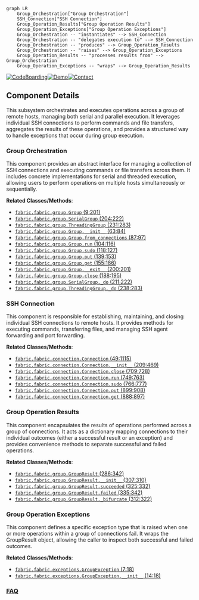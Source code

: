 ```mermaid
graph LR
    Group_Orchestration["Group Orchestration"]
    SSH_Connection["SSH Connection"]
    Group_Operation_Results["Group Operation Results"]
    Group_Operation_Exceptions["Group Operation Exceptions"]
    Group_Orchestration -- "instantiates" --> SSH_Connection
    Group_Orchestration -- "delegates execution to" --> SSH_Connection
    Group_Orchestration -- "produces" --> Group_Operation_Results
    Group_Orchestration -- "raises" --> Group_Operation_Exceptions
    Group_Operation_Results -- "processes results from" --> Group_Orchestration
    Group_Operation_Exceptions -- "wraps" --> Group_Operation_Results
```
[![CodeBoarding](https://img.shields.io/badge/Generated%20by-CodeBoarding-9cf?style=flat-square)](https://github.com/CodeBoarding/GeneratedOnBoardings)[![Demo](https://img.shields.io/badge/Try%20our-Demo-blue?style=flat-square)](https://www.codeboarding.org/demo)[![Contact](https://img.shields.io/badge/Contact%20us%20-%20contact@codeboarding.org-lightgrey?style=flat-square)](mailto:contact@codeboarding.org)

## Component Details

This subsystem orchestrates and executes operations across a group of remote hosts, managing both serial and parallel execution. It leverages individual SSH connections to perform commands and file transfers, aggregates the results of these operations, and provides a structured way to handle exceptions that occur during group execution.

### Group Orchestration
This component provides an abstract interface for managing a collection of SSH connections and executing commands or file transfers across them. It includes concrete implementations for serial and threaded execution, allowing users to perform operations on multiple hosts simultaneously or sequentially.


**Related Classes/Methods**:

- <a href="https://github.com/fabric/fabric/blob/master/fabric/group.py#L9-L201" target="_blank" rel="noopener noreferrer">`fabric.fabric.group.Group` (9:201)</a>
- <a href="https://github.com/fabric/fabric/blob/master/fabric/group.py#L204-L222" target="_blank" rel="noopener noreferrer">`fabric.fabric.group.SerialGroup` (204:222)</a>
- <a href="https://github.com/fabric/fabric/blob/master/fabric/group.py#L231-L283" target="_blank" rel="noopener noreferrer">`fabric.fabric.group.ThreadingGroup` (231:283)</a>
- <a href="https://github.com/fabric/fabric/blob/master/fabric/group.py#L63-L84" target="_blank" rel="noopener noreferrer">`fabric.fabric.group.Group.__init__` (63:84)</a>
- <a href="https://github.com/fabric/fabric/blob/master/fabric/group.py#L87-L97" target="_blank" rel="noopener noreferrer">`fabric.fabric.group.Group.from_connections` (87:97)</a>
- <a href="https://github.com/fabric/fabric/blob/master/fabric/group.py#L104-L116" target="_blank" rel="noopener noreferrer">`fabric.fabric.group.Group.run` (104:116)</a>
- <a href="https://github.com/fabric/fabric/blob/master/fabric/group.py#L118-L127" target="_blank" rel="noopener noreferrer">`fabric.fabric.group.Group.sudo` (118:127)</a>
- <a href="https://github.com/fabric/fabric/blob/master/fabric/group.py#L139-L153" target="_blank" rel="noopener noreferrer">`fabric.fabric.group.Group.put` (139:153)</a>
- <a href="https://github.com/fabric/fabric/blob/master/fabric/group.py#L155-L186" target="_blank" rel="noopener noreferrer">`fabric.fabric.group.Group.get` (155:186)</a>
- <a href="https://github.com/fabric/fabric/blob/master/fabric/group.py#L200-L201" target="_blank" rel="noopener noreferrer">`fabric.fabric.group.Group.__exit__` (200:201)</a>
- <a href="https://github.com/fabric/fabric/blob/master/fabric/group.py#L188-L195" target="_blank" rel="noopener noreferrer">`fabric.fabric.group.Group.close` (188:195)</a>
- <a href="https://github.com/fabric/fabric/blob/master/fabric/group.py#L211-L222" target="_blank" rel="noopener noreferrer">`fabric.fabric.group.SerialGroup._do` (211:222)</a>
- <a href="https://github.com/fabric/fabric/blob/master/fabric/group.py#L238-L283" target="_blank" rel="noopener noreferrer">`fabric.fabric.group.ThreadingGroup._do` (238:283)</a>


### SSH Connection
This component is responsible for establishing, maintaining, and closing individual SSH connections to remote hosts. It provides methods for executing commands, transferring files, and managing SSH agent forwarding and port forwarding.


**Related Classes/Methods**:

- <a href="https://github.com/fabric/fabric/blob/master/fabric/connection.py#L49-L1115" target="_blank" rel="noopener noreferrer">`fabric.fabric.connection.Connection` (49:1115)</a>
- <a href="https://github.com/fabric/fabric/blob/master/fabric/connection.py#L209-L469" target="_blank" rel="noopener noreferrer">`fabric.fabric.connection.Connection.__init__` (209:469)</a>
- <a href="https://github.com/fabric/fabric/blob/master/fabric/connection.py#L709-L728" target="_blank" rel="noopener noreferrer">`fabric.fabric.connection.Connection.close` (709:728)</a>
- <a href="https://github.com/fabric/fabric/blob/master/fabric/connection.py#L749-L763" target="_blank" rel="noopener noreferrer">`fabric.fabric.connection.Connection.run` (749:763)</a>
- <a href="https://github.com/fabric/fabric/blob/master/fabric/connection.py#L766-L777" target="_blank" rel="noopener noreferrer">`fabric.fabric.connection.Connection.sudo` (766:777)</a>
- <a href="https://github.com/fabric/fabric/blob/master/fabric/connection.py#L899-L908" target="_blank" rel="noopener noreferrer">`fabric.fabric.connection.Connection.put` (899:908)</a>
- <a href="https://github.com/fabric/fabric/blob/master/fabric/connection.py#L888-L897" target="_blank" rel="noopener noreferrer">`fabric.fabric.connection.Connection.get` (888:897)</a>


### Group Operation Results
This component encapsulates the results of operations performed across a group of connections. It acts as a dictionary mapping connections to their individual outcomes (either a successful result or an exception) and provides convenience methods to separate successful and failed operations.


**Related Classes/Methods**:

- <a href="https://github.com/fabric/fabric/blob/master/fabric/group.py#L286-L342" target="_blank" rel="noopener noreferrer">`fabric.fabric.group.GroupResult` (286:342)</a>
- <a href="https://github.com/fabric/fabric/blob/master/fabric/group.py#L307-L310" target="_blank" rel="noopener noreferrer">`fabric.fabric.group.GroupResult.__init__` (307:310)</a>
- <a href="https://github.com/fabric/fabric/blob/master/fabric/group.py#L325-L332" target="_blank" rel="noopener noreferrer">`fabric.fabric.group.GroupResult.succeeded` (325:332)</a>
- <a href="https://github.com/fabric/fabric/blob/master/fabric/group.py#L335-L342" target="_blank" rel="noopener noreferrer">`fabric.fabric.group.GroupResult.failed` (335:342)</a>
- <a href="https://github.com/fabric/fabric/blob/master/fabric/group.py#L312-L322" target="_blank" rel="noopener noreferrer">`fabric.fabric.group.GroupResult._bifurcate` (312:322)</a>


### Group Operation Exceptions
This component defines a specific exception type that is raised when one or more operations within a group of connections fail. It wraps the GroupResult object, allowing the caller to inspect both successful and failed outcomes.


**Related Classes/Methods**:

- <a href="https://github.com/fabric/fabric/blob/master/fabric/exceptions.py#L7-L18" target="_blank" rel="noopener noreferrer">`fabric.fabric.exceptions.GroupException` (7:18)</a>
- <a href="https://github.com/fabric/fabric/blob/master/fabric/exceptions.py#L14-L18" target="_blank" rel="noopener noreferrer">`fabric.fabric.exceptions.GroupException.__init__` (14:18)</a>




### [FAQ](https://github.com/CodeBoarding/GeneratedOnBoardings/tree/main?tab=readme-ov-file#faq)